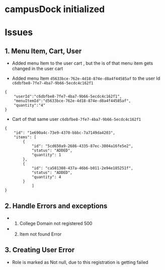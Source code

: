 # campusDock initialized
# Issues

## 1. Menu Item, Cart, User

- Added menu Item to the user cart , but the is of that menu item gets changed in the user cart

- Added menu Item `d5633bce-762e-4d18-874e-d8a4f44585af` to the user Id `c6dbfbe8-7fe7-4ba7-9b66-5ecdc4c162f1`

```
{
    "userId":"c6dbfbe8-7fe7-4ba7-9b66-5ecdc4c162f1",
    "menuItemId":"d5633bce-762e-4d18-874e-d8a4f44585af",
    "quantity":"4"
}
```

- Cart of that same user  `c6dbfbe8-7fe7-4ba7-9b66-5ecdc4c162f1`

```
{
    "id": "1e690a4c-73e9-4370-bbbc-7a7149da4203",
    "items": [
        {
            "id": "5cd650a9-2686-4335-87ec-3004a16fe5e2",
            "status": "ADDED",
            "quantity": 1
        },
        {
            "id": "ca581308-437a-46b6-b011-2e94e185251f",
            "status": "ADDED",
            "quantity": 4
        }
            ]
}
```

## 2. Handle Errors and exceptions 

- 1. College Domain not registered 500
- 2. Item not found Error


## 3. Creating User Error
- Role is marked as Not null, due to this registration is getting failed
